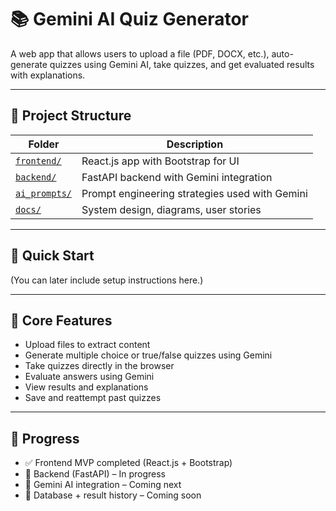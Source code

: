 # 📚 Gemini AI Quiz Generator

A web app that allows users to upload a file (PDF, DOCX, etc.), auto-generate quizzes using Gemini AI, take quizzes, and get evaluated results with explanations.

---

## 📂 Project Structure

| Folder | Description |
|--------|-------------|
| [`frontend/`](./frontend/README.md) | React.js app with Bootstrap for UI |
| [`backend/`](./backend/README.md)   | FastAPI backend with Gemini integration |
| [`ai_prompts/`](./ai_prompts/README.md) | Prompt engineering strategies used with Gemini |
| [`docs/`](./docs/README_architecture.md) | System design, diagrams, user stories |

---

## 🚀 Quick Start

(You can later include setup instructions here.)

---

## 🧠 Core Features

- Upload files to extract content
- Generate multiple choice or true/false quizzes using Gemini
- Take quizzes directly in the browser
- Evaluate answers using Gemini
- View results and explanations
- Save and reattempt past quizzes

--- 

## 🚀 Progress

- ✅ Frontend MVP completed (React.js + Bootstrap)
- 🔄 Backend (FastAPI) – In progress
- 🧠 Gemini AI integration – Coming next
- 💾 Database + result history – Coming soon
